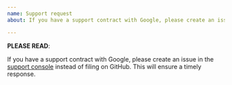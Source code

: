 ```yaml
---
name: Support request
about: If you have a support contract with Google, please create an issue in the Google Cloud Support console.

---
```


**PLEASE READ**:

If you have a support contract with Google, please create an issue in the [support console](https://cloud.google.com/support/) instead of filing on GitHub. This will ensure a timely response.

